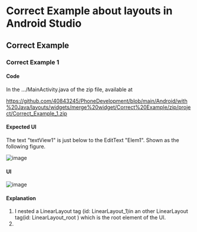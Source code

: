 # Correct Example about layouts in Android Studio
## Correct Example
### Correct Example 1
#### Code
In the .../MainActivity.java of the zip file, available at

https://github.com/40843245/PhoneDevelopment/blob/main/Android/with%20Java/layouts/widgets/merge%20widget/Correct%20Example/zip/project/Correct_Example_1.zip

#### Expected UI
The text "textView1" is just below to the EditText "Elem1". Shown as the following figure.

![image](https://github.com/40843245/PhoneDevelopment/assets/75050655/ddb8e124-179c-4d20-948b-0848bcf77710)

#### UI

![image](https://github.com/40843245/PhoneDevelopment/assets/75050655/506e3235-7bbd-4655-a6ae-ed79c6bdc927)

#### Explanation
1. I nested a LinearLayout tag (id: LinearLayout_1)in an other LinearLayout tag(id: LinearLayout_root ) which is the root element of the UI.
2. 


